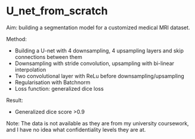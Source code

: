 # U_net_from_scratch
Aim: building a segmentation model for a customized medical MRI dataset.

Method:
+ Building a U-net with 4 downsampling, 4 upsampling layers and skip connections between them
+ Downsampling with stride convolution, upsampling with bi-linear interpolation
+ Two convolutional layer with ReLu before downsampling/upsampling
+ Regularisation with Batchnorm
+ Loss function: generalized dice loss

Result:
+ Generalized dice score >0.9

Note: The data is not available as they are from my university coursework, and I have no idea what confidentiality levels they are at.

